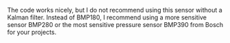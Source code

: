 The code works nicely, but I do not recommend using this sensor without a Kalman filter.
Instead of BMP180, I recommend using a more sensitive sensor BMP280 or the most sensitive pressure sensor BMP390 from Bosch for your projects.
